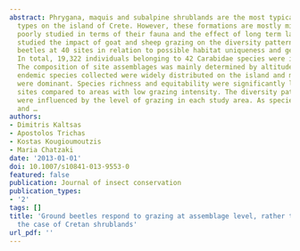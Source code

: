 ```yaml
---
abstract: Phrygana, maquis and subalpine shrublands are the most typical ecosystem
  types on the island of Crete. However, these formations are mostly mismanaged and
  poorly studied in terms of their fauna and the effect of long term land-use. We
  studied the impact of goat and sheep grazing on the diversity patterns of carabid
  beetles at 40 sites in relation to possible habitat uniqueness and geographic zonation.
  In total, 19,322 individuals belonging to 42 Carabidae species were identified.
  The composition of site assemblages was mainly determined by altitude. The six Cretan
  endemic species collected were widely distributed on the island and most of them
  were dominant. Species richness and equitability were significantly lower at overgrazed
  sites compared to areas with low grazing intensity. The diversity patterns of carabids
  were influenced by the level of grazing in each study area. As species richness
  and …
authors:
- Dimitris Kaltsas
- Apostolos Trichas
- Kostas Kougioumoutzis
- Maria Chatzaki
date: '2013-01-01'
doi: 10.1007/s10841-013-9553-0
featured: false
publication: Journal of insect conservation
publication_types:
- '2'
tags: []
title: 'Ground beetles respond to grazing at assemblage level, rather than species-specifically:
  the case of Cretan shrublands'
url_pdf: ''
---
```

